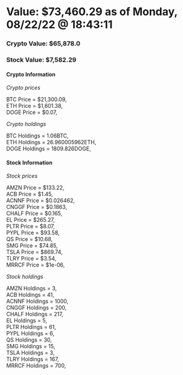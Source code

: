 # Value: $73,460.29 as of Monday, 08/22/22 @ 18:43:11 

### Crypto Value: $65,878.0

### Stock Value: $7,582.29

#### Crypto Information 
*Crypto prices* 

BTC Price = $21,300.09,  
ETH Price = $1,601.38,  
DOGE Price = $0.07,  


*Crypto holdings* 

BTC Holdings = 1.06BTC,  
ETH Holdings = 26.960005962ETH,  
DOGE Holdings = 1809.826DOGE,  


#### Stock Information 

*Stock prices* 

AMZN Price = $133.22,  
ACB Price = $1.45,  
ACNNF Price = $0.026462,  
CNGGF Price = $0.1863,  
CHALF Price = $0.165,  
EL Price = $265.27,  
PLTR Price = $8.07,  
PYPL Price = $93.58,  
QS Price = $10.68,  
SMG Price = $74.85,  
TSLA Price = $869.74,  
TLRY Price = $3.54,  
MRRCF Price = $1e-06,  


*Stock holdings* 

AMZN Holdings = 3,  
ACB Holdings = 41,  
ACNNF Holdings = 1000,  
CNGGF Holdings = 200,  
CHALF Holdings = 217,  
EL Holdings = 5,  
PLTR Holdings = 61,  
PYPL Holdings = 6,  
QS Holdings = 30,  
SMG Holdings = 15,  
TSLA Holdings = 3,  
TLRY Holdings = 167,  
MRRCF Holdings = 700,  



